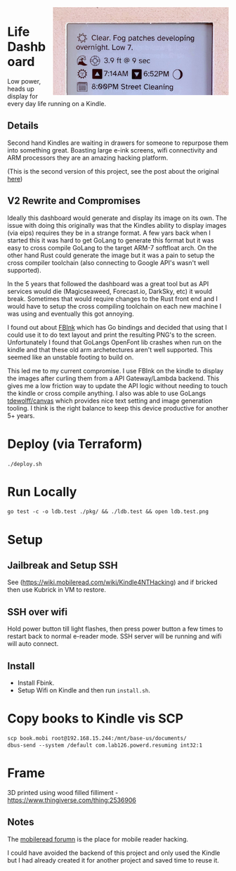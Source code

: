 <img style="width:400px" align="right" src="https://github.com/davidhampgonsalves/life-dashboard/raw/master/example.jpg"/>

# Life Dashboard
Low power, heads up display for every day life running on a Kindle.

## Details
Second hand Kindles are waiting in drawers for someone to repurpose them into something great. Boasting large e-ink screens, wifi connectivity and ARM processors they are an amazing hacking platform.

(This is the second version of this project, see the post about the original [here](https://www.davidhampgonsalves.com/life-dashboard/))

## V2 Rewrite and Compromises
Ideally this dashboard would generate and display its image on its own. The issue with doing this originally was that the Kindles ability to display images (via eips) requires they be in a strange format. A few yars back when I started this it was hard to get GoLang to generate this format but it was easy to cross compile GoLang to the target ARM-7 softfloat arch. On the other hand Rust could generate the image but it was a pain to setup the cross compiler toolchain (also connecting to Google API's wasn't well supported).

In the 5 years that followed the dashboard was a great tool but as API services would die (Magicseaweed, Forecast.io, DarkSky, etc) it would break. Sometimes that would require changes to the Rust front end and I would have to setup the cross compiling toolchain on each new machine I was using and eventually this got annoying.

I found out about [FBInk](https://github.com/NiLuJe/FBInk) which has Go bindings and decided that using that I could use it to do text layout and print the resulting PNG's to the screen. Unfortunately I found that GoLangs OpenFont lib crashes when run on the kindle and that these old arm archetectures aren't well supported. This seemed like an unstable footing to build on.

This led me to my current compromise. I use FBInk on the kindle to display the images after curling them from a API Gateway/Lambda backend. This gives me a low friction way to update the API logic without needing to touch the kindle or cross compile anything. I also was able to use GoLangs [tdewolff/canvas](https://github.com/tdewolff/canvas/) which provides nice text setting and image generation tooling. I think is the right balance to keep this device productive for another 5+ years.

# Deploy (via Terraform)
`./deploy.sh`

# Run Locally
`go test -c -o ldb.test ./pkg/ && ./ldb.test && open ldb.test.png`

# Setup

## Jailbreak and Setup SSH
See (https://wiki.mobileread.com/wiki/Kindle4NTHacking) and if bricked then use Kubrick in VM to restore.

## SSH over wifi
Hold power button till light flashes, then press power button a few times to restart back to normal e-reader mode. SSH server will be running and wifi will auto connect.

## Install
* Install Fbink.
* Setup Wifi on Kindle and then run `install.sh`.

# Copy books to Kindle vis SCP
```
scp book.mobi root@192.168.15.244:/mnt/base-us/documents/
dbus-send --system /default com.lab126.powerd.resuming int32:1
```

# Frame
3D printed using wood filled filliment - https://www.thingiverse.com/thing:2536906

## Notes
The [mobileread forumn](https://www.mobileread.com/forums/) is the place for mobile reader hacking.

I could have avoided the backend of this project and only used the Kindle but I had already created it for another project and saved time to reuse it.

